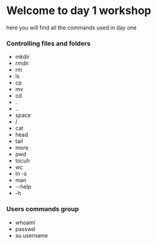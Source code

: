 # Welcome to day 1 workshop 
here you will find all the commands used in day one 

### Controlling files and folders

- mkdir 
- rmdir 
- rm 
- ls
- cp
- mv 
- cd 
- .
- ..
- space 
- / 
- cat 
- head 
- tail 
- more 
- pwd 
- tocuh 
- wc 
- ln -s 
- man 
- --help 
- -h

### Users commands group 

- whoami
- passwd 
- su username 
